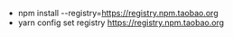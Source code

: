 - npm install --registry=https://registry.npm.taobao.org
- yarn config set registry https://registry.npm.taobao.org